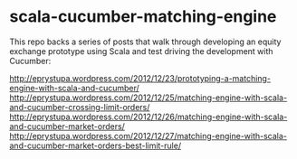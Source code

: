 scala-cucumber-matching-engine
==============================

This repo backs a series of posts that walk through developing an equity exchange prototype using Scala and test driving the development with Cucumber:

http://eprystupa.wordpress.com/2012/12/23/prototyping-a-matching-engine-with-scala-and-cucumber/
http://eprystupa.wordpress.com/2012/12/25/matching-engine-with-scala-and-cucumber-crossing-limit-orders/
http://eprystupa.wordpress.com/2012/12/26/matching-engine-with-scala-and-cucumber-market-orders/
http://eprystupa.wordpress.com/2012/12/27/matching-engine-with-scala-and-cucumber-market-orders-best-limit-rule/
